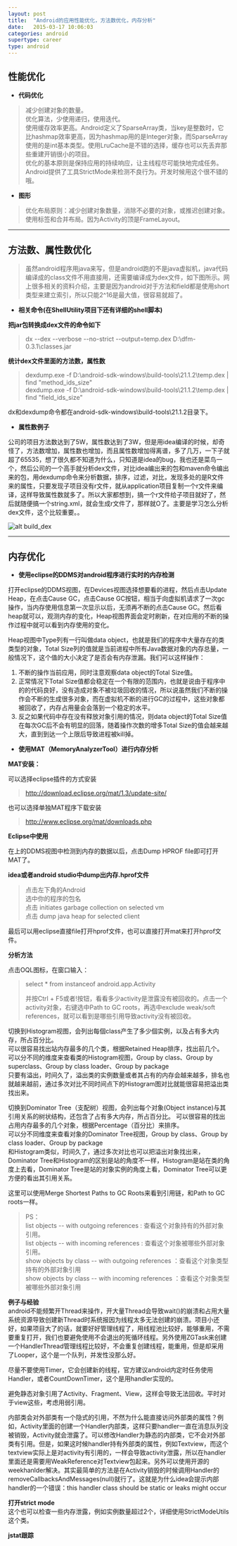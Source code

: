 ```yaml
---
layout: post
title:  "Android的应用性能优化，方法数优化，内存分析"
date:   2015-03-17 10:06:03
categories: android
supertype: career
type: android
---
```


## 性能优化 ##

- **代码优化**

> 减少创建对象的数量。  
优化算法，少使用递归，使用迭代。  
使用缓存效率更高。Android定义了SparseArray类，当key是整数时，它比hashmap效率更高，因为hashmap用的是Integer对象，而SparseArray使用的是int基本类型。使用LruCache是不错的选择，缓存也可以先丢弃那些重建开销很小的项目。  
优化的基本原则是保持应用的持续响应，让主线程尽可能快地完成任务。  
Android提供了工具StrictMode来检测不良行为。开发时候用这个很不错的哦。

- **图形**
  
> 优化布局原则：减少创建对象数量，消除不必要的对象，或推迟创建对象。  
使用<merge/>标签和合并布局。因为Activity的顶是FrameLayout。  

----------

## 方法数、属性数优化 ##
  
> 虽然android程序用java来写，但是android跑的不是java虚拟机，java代码编译成的class文件不用直接用，还需要编译成为dex文件，如下图所示。网上很多相关的资料介绍，主要是因为android对于方法和field都是使用short类型来建立索引，所以只能2^16是最大值，很容易就超了。

- **相关命令(在ShellUtility项目下还有详细的shell脚本)**
  
  
**把jar包转换成dex文件的命令如下**
 
> dx --dex --verbose --no-strict --output=temp.dex D:\dfm-0.3.1\classes.jar  

**统计dex文件里面的方法数，属性数**  
  
> dexdump.exe -f D:\android-sdk-windows\build-tools\21.1.2\temp.dex | find "method_ids_size"  
> dexdump.exe -f D:\android-sdk-windows\build-tools\21.1.2\temp.dex | find "field_ids_size"  

dx和dexdump命令都在android-sdk-windows\build-tools\21.1.2目录下。

- **属性数例子**

公司的项目方法数达到了5W，属性数达到了3W，但是用idea编译的时候，却奇怪了，方法数增加，属性数也增加，而且属性数增加得离谱，多了几万，一下子就超了65535，想了很久都不知道为什么，只知道是idea的bug，我也还是菜鸟一个，然后公司的一个高手就分析dex文件，对比idea编出来的包和maven命令编出来的包，用dexdump命令来分析数据，排序，过滤，对比，发现多处的是R文件来的属性，只要发现子项目没有r文件，就从application项目复制一个r文件来编译，这样导致属性数就多了。所以大家都想到，搞一个r文件给子项目就好了，然后就随便搞一个string.xml，就会生成r文件了，那样就O了。主要是学习怎么分析dex文件，这个比较重要。。

![alt build_dex](/image/build_dex.png "build_dex") 

----------

## 内存优化 ##

- **使用eclipse的DDMS对android程序进行实时的内存检测**
  
打开eclipse的DDMS视图，在Devices视图选择想要看的进程，然后点击Update Heap，在点击Cause GC，点击Cause GC按钮，相当于向虚拟机请求了一次gc操作，当内存使用信息第一次显示以后，无须再不断的点击Cause GC。然后看heap就可以，观测内存的变化，Heap视图界面会定时刷新，在对应用的不断的操作过程中就可以看到内存使用的变化。

Heap视图中Type列有一行叫做data object，也就是我们的程序中大量存在的类类型的对象，Total Size列的值就是当前进程中所有Java数据对象的内存总量，一般情况下，这个值的大小决定了是否会有内存泄漏。我们可以这样操作：  
1. 不断的操作当前应用，同时注意观察data object的Total Size值。  
2. 正常情况下Total Size值都会稳定在一个有限的范围内，也就是说由于程序中的的代码良好，没有造成对象不被垃圾回收的情况，所以说虽然我们不断的操作会不断的生成很多对象，而在虚拟机不断的进行GC的过程中，这些对象都被回收了，内存占用量会会落到一个稳定的水平。    
3. 反之如果代码中存在没有释放对象引用的情况，则data object的Total Size值在每次GC后不会有明显的回落，随着操作次数的增多Total Size的值会越来越大，直到到达一个上限后导致进程被kill掉。  

- **使用MAT（MemoryAnalyzerTool）进行内存分析**  
  
**MAT安装：**  

可以选择eclipse插件的方式安装  

> http://download.eclipse.org/mat/1.3/update-site/
  
也可以选择单独MAT程序下载安装

> http://www.eclipse.org/mat/downloads.php

**Eclipse中使用**
  
在上的DDMS视图中检测到内存的数据以后，点击Dump HPROF file即可打开MAT了。

**idea或者android studio中dump出内存.hprof文件**

> 点击左下角的Android  
选中你的程序的包名  
点击 initiates garbage collection on selected vm  
点击 dump java heap for selected client  

最后可以用eclipse直接file打开hprof文件，也可以直接打开mat来打开hprof文件。

**分析方法**
  
点击OQL图标，在窗口输入：
  
> select * from instanceof android.app.Activity
> 
> 并按Ctrl + F5或者!按钮，看看多少activity是泄露没有被回收的。点击一个activity对象，右键选中Path to GC roots，再选中exclude weak/soft references，就可以看到是哪些引用导致activity没有被回收。

切换到Histogram视图，会列出每個class产生了多少個实例，以及占有多大内存，所占百分比。  
可以很容易找出站内存最多的几个类，根据Retained Heap排序，找出前几个。  
可以分不同的维度来查看类的Histogram视图，Group by class、Group by superclass、Group by class  loader、Group by package  
只要有溢出，时间久了，溢出类的实例数量或者其占有的内存会越来越多，排名也就越来越前，通过多次对比不同时间点下的Histogram图对比就能很容易把溢出类找出来。  

切换到Dominator Tree（支配树）视图，会列出每个对象(Object instance)与其引用关系的树状结构，还包含了占有多大内存，所占百分比。
可以很容易的找出占用内存最多的几个对象，根据Percentage（百分比）来排序。  
可以分不同维度来查看对象的Dominator Tree视图，Group by class、Group by class  loader、Group by package  
和Histogram类似，时间久了，通过多次对比也可以把溢出对象找出来，Dominator Tree和Histogram的区别是站的角度不一样，Histogram是站在类的角度上去看，Dominator Tree是站的对象实例的角度上看，Dominator Tree可以更方便的看出其引用关系。

这里可以使用Merge Shortest Paths to GC Roots来看到引用链，和Path to GC roots一样。

> PS：  
list objects -- with outgoing references : 查看这个对象持有的外部对象引用。  
list objects -- with incoming references : 查看这个对象被哪些外部对象引用。  
show objects by class  --  with outgoing references ：查看这个对象类型持有的外部对象引用  
show objects by class  --  with incoming references ：查看这个对象类型被哪些外部对象引用   

**例子与经验**  
android不能频繁开Thread来操作，开大量Thread会导致wait()的崩溃和占用大量系统资源导致创建新Thread时系统报因为线程太多无法创建的崩溃。项目小还好，如果项目大了的话，就要好好管理线程了，用线程池比较好，能够重用，不需要重复打开，我们也要避免使用不会退出的死循环线程。另外使用ZGTask来创建一个HandlerThread管理线程比较好，不会重复创建线程，能重用，但是却采用了Looper，这个是一个队列，并发性没那么好。

尽量不要使用Timer，它会创建新的线程，官方建议android内定时任务使用Handler，或者CountDownTimer，这个是用handler实现的。

避免静态对象引用了Activity、Fragment、View，这样会导致无法回收。平时对于view这些，考虑用弱引用。

内部类会对外部类有一个隐式的引用，不然为什么能直接访问外部类的属性？例如，Activity里面的创建一个Handler内部类，这样只要handler一直在消息队列没被销毁，Activity就会泄露了。可以修改Handler为静态的内部类，它不会对外部类有引用。但是，如果这时候handler持有外部类的属性，例如Textview，而这个textview实际上是对activity有引用的，一样会导致activity泄露，所以在handler里面还是需要用WeakReference对Textview包起来。另外可以使用开源的weekhanlder解决。其实最简单的方法是在Activity销毁的时候调用Handler的removeCallbacksAndMessages(null)就行了。这就是为什么idea会提示内部handler的一个错误：this handler class should be static or leaks might occur

 
**打开strict mode**  
这个也可以检查一些内存泄露，例如实例数量超过2个，详细使用StrictModeUtils这个类。


**jstat跟踪**  